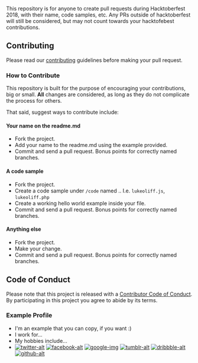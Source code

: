 This repository is for anyone to create pull requests during Hacktoberfest 2018, with their name, code samples, etc. Any PRs outside of hacktoberfest will still be considered, but may not count towards your hacktofebest contributions.

## Contributing

Please read our [contributing](CONTRIBUTING.md) guidelines before making your pull request.

### How to Contribute

This repository is built for the purpose of encouraging your contributions, big or small. **All** changes are considered, as long as they do not complicate the process for others.

That said, suggest ways to contribute include:

#### Your name on the readme.md

* Fork the project.
* Add your name to the readme.md using the example provided.
* Commit and send a pull request. Bonus points for correctly named branches.

#### A code sample

* Fork the project.
* Create a code sample under `/code` named <yourname>.<language-file-extension>. I.e. `lukeoliff.js`, `lukeoliff.php`
* Create a working hello world example inside your file.
* Commit and send a pull request. Bonus points for correctly named branches.

#### Anything else

* Fork the project.
* Make your change.
* Commit and send a pull request. Bonus points for correctly named branches.

## Code of Conduct

Please note that this project is released with a [Contributor Code of Conduct](CODE_OF_CONDUCT.md). By participating in this project you agree to abide by its terms.

### Example Profile
- I'm an example that you can copy, if you want :)
- I work for...
- My hobbies include...
- [![twitter-alt][twitter-img]](https://twitter.com/example)
  [![facebook-alt][facebook-img]](https://facebook.com/example)
  [![google-img][google-img]](https://plus.google.com/+Example)
  [![tumblr-alt][tumblr-img]](https://example.tumblr.com)
  [![dribbble-alt][dribbble-img]](https://dribbble.com/example)
  [![github-alt][github-img]](https://github.com/example)

[twitter-alt]: Twitter
[facebook-alt]: Facebook
[google-alt]: Google+
[tumblr-alt]: Tumblr
[dribbble-alt]: Dribbble
[github-alt]: GitHub

[twitter-img]: https://i.imgur.com/wWzX9uB.png
[facebook-img]: https://i.imgur.com/fep1WsG.png
[google-img]: https://i.imgur.com/VlgBKQ9.png
[tumblr-img]: https://i.imgur.com/jDRp47c.png
[dribbble-img]: https://i.imgur.com/Vvy3Kru.png
[github-img]: https://i.imgur.com/9I6NRUm.png
